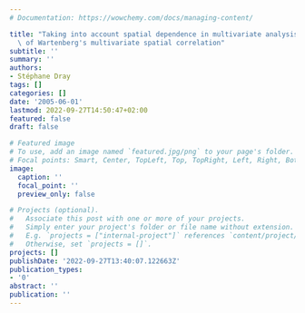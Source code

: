 ```yaml
---
# Documentation: https://wowchemy.com/docs/managing-content/

title: "Taking into account spatial dependence in multivariate analysis: a generalization\
  \ of Wartenberg's multivariate spatial correlation"
subtitle: ''
summary: ''
authors:
- Stéphane Dray
tags: []
categories: []
date: '2005-06-01'
lastmod: 2022-09-27T14:50:47+02:00
featured: false
draft: false

# Featured image
# To use, add an image named `featured.jpg/png` to your page's folder.
# Focal points: Smart, Center, TopLeft, Top, TopRight, Left, Right, BottomLeft, Bottom, BottomRight.
image:
  caption: ''
  focal_point: ''
  preview_only: false

# Projects (optional).
#   Associate this post with one or more of your projects.
#   Simply enter your project's folder or file name without extension.
#   E.g. `projects = ["internal-project"]` references `content/project/deep-learning/index.md`.
#   Otherwise, set `projects = []`.
projects: []
publishDate: '2022-09-27T13:40:07.122663Z'
publication_types:
- '0'
abstract: ''
publication: ''
---
```

